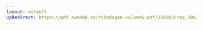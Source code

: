 ```yaml
---
layout: default
UpRedirect: https://pdf.swedeb.se/riksdagen-volumeG-pdf/200203/reg_200203/reg_200203_0151.pdf
---
```

